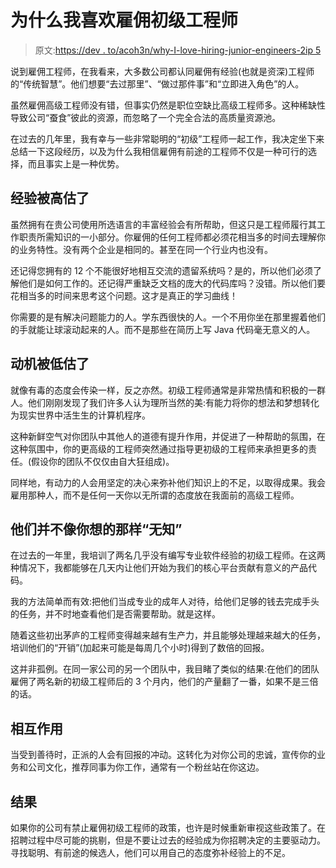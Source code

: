 # 为什么我喜欢雇佣初级工程师

> 原文:[https://dev . to/acoh3n/why-I-love-hiring-junior-engineers-2ip 5](https://dev.to/acoh3n/why-i-love-hiring-junior-engineers-2ip5)

说到雇佣工程师，在我看来，大多数公司都认同雇佣有经验(也就是资深)工程师的“传统智慧”。他们想要“去过那里”、“做过那件事”和“立即进入角色”的人。

虽然雇佣高级工程师没有错，但事实仍然是职位空缺比高级工程师多。这种稀缺性导致公司“蚕食”彼此的资源，而忽略了一个完全合法的高质量资源池。

在过去的几年里，我有幸与一些非常聪明的“初级”工程师一起工作，我决定坐下来总结一下这段经历，以及为什么我相信雇佣有前途的工程师不仅是一种可行的选择，而且事实上是一种优势。

## 经验被高估了

虽然拥有在贵公司使用所选语言的丰富经验会有所帮助，但这只是工程师履行其工作职责所需知识的一小部分。你雇佣的任何工程师都必须花相当多的时间去理解你的业务特性。没有两个企业是相同的。甚至在同一个行业内也没有。

还记得您拥有的 12 个不能很好地相互交流的遗留系统吗？是的，所以他们必须了解他们是如何工作的。还记得严重缺乏文档的庞大的代码库吗？没错。所以他们要花相当多的时间来思考这个问题。这才是真正的学习曲线！

你需要的是有解决问题能力的人。学东西很快的人。一个不用你坐在那里握着他们的手就能让球滚动起来的人。而不是那些在简历上写 Java 代码毫无意义的人。

## 动机被低估了

就像有毒的态度会传染一样，反之亦然。初级工程师通常是非常热情和积极的一群人。他们刚刚发现了我们许多人认为理所当然的美:有能力将你的想法和梦想转化为现实世界中活生生的计算机程序。

这种新鲜空气对你团队中其他人的道德有提升作用，并促进了一种帮助的氛围，在这种氛围中，你的更高级的工程师突然通过指导更初级的工程师来承担更多的责任。(假设你的团队不仅仅由自大狂组成)。

同样地，有动力的人会用坚定的决心来弥补他们知识上的不足，以取得成果。我会雇用那种人，而不是任何一天你以无所谓的态度放在我面前的高级工程师。

## 他们并不像你想的那样“无知”

在过去的一年里，我培训了两名几乎没有编写专业软件经验的初级工程师。在这两种情况下，我都能够在几天内让他们开始为我们的核心平台贡献有意义的产品代码。

我的方法简单而有效:把他们当成专业的成年人对待，给他们足够的钱去完成手头的任务，并不时地查看他们是否需要帮助。就是这样。

随着这些初出茅庐的工程师变得越来越有生产力，并且能够处理越来越大的任务，培训他们的“开销”(加起来可能是每周几个小时)得到了数倍的回报。

这并非孤例。在同一家公司的另一个团队中，我目睹了类似的结果:在他们的团队雇佣了两名新的初级工程师后的 3 个月内，他们的产量翻了一番，如果不是三倍的话。

## 相互作用

当受到善待时，正派的人会有回报的冲动。这转化为对你公司的忠诚，宣传你的业务和公司文化，推荐同事为你工作，通常有一个粉丝站在你这边。

## 结果

如果你的公司有禁止雇佣初级工程师的政策，也许是时候重新审视这些政策了。在招聘过程中尽可能的挑剔，但是不要让过去的经验成为你招聘决定的主要驱动力。寻找聪明、有前途的候选人，他们可以用自己的态度弥补经验上的不足。